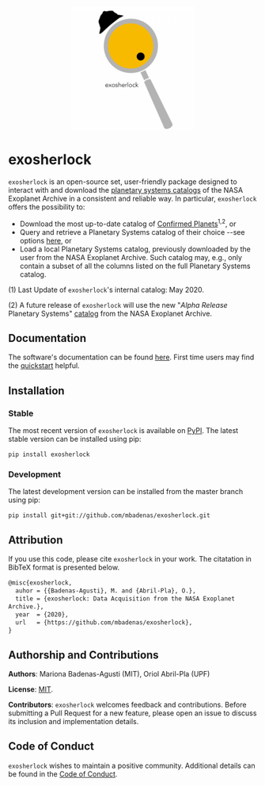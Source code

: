<p align="center">
  <img src="https://github.com/mbadenas/exosherlock/blob/master/doc/logo/exosherlock_logo.png" height=250></img>
</p>

# exosherlock

 `exosherlock` is an open-source set, user-friendly package designed to interact with and
 download the [planetary systems catalogs](https://exoplanetarchive.ipac.caltech.edu/docs/data.html)
 of the NASA Exoplanet Archive in a consistent and reliable way. In particular, `exosherlock`
 offers the possibility to:

- Download the most up-to-date catalog of
  [Confirmed Planets](https://exoplanetarchive.ipac.caltech.edu/cgi-bin/TblView/nph-tblView?app=ExoTbls&config=planets)<sup>1,2</sup>, or
- Query and retrieve a Planetary Systems catalog of their choice --see options
  [here](https://exoplanetarchive.ipac.caltech.edu/docs/program_interfaces.html), or
- Load a local Planetary Systems catalog, previously downloaded by the user from
  the NASA Exoplanet Archive. Such catalog may, e.g., only contain a subset of all
  the columns listed on the full Planetary Systems catalog.

(1) Last Update of `exosherlock`'s internal catalog: May 2020.

(2) A future release of `exosherlock` will use the new "*Alpha Release* Planetary Systems"
[catalog](https://exoplanetarchive.ipac.caltech.edu/cgi-bin/TblView/nph-tblView?app=ExoTbls&config=PS)
from the NASA Exoplanet Archive.

## Documentation

The software's documentation can be found [here](https://mbadenas.github.io/exosherlock/index.html).
First time users may find the [quickstart](https://mbadenas.github.io/exosherlock/quickstart.html) helpful.

## Installation

### Stable
The most recent version of `exosherlock` is available on [PyPI](https://pypi.org/project/exosherlock/).
The latest stable version can be installed using pip:

```
pip install exosherlock
```

### Development
The latest development version can be installed from the master branch using pip:

```
pip install git+git://github.com/mbadenas/exosherlock.git
```

## Attribution
If you use this code, please cite `exosherlock` in your work. The citatation in BibTeX format is presented below.

```
@misc{exosherlock,
  auhor = {{Badenas-Agusti}, M. and {Abril-Pla}, O.},
  title = {exosherlock: Data Acquisition from the NASA Exoplanet Archive.},
  year  = {2020},
  url   = {https://github.com/mbadenas/exosherlock},
}
```

## Authorship and Contributions

**Authors**: Mariona Badenas-Agusti (MIT), Oriol Abril-Pla (UPF)

**License**: [MIT](https://github.com/mbadenas/exosherlock/blob/master/LICENSE).

**Contributors**: `exosherlock` welcomes feedback and contributions. Before submitting a Pull Request for a
new feature, please open an issue to discuss its inclusion and implementation details.

## Code of Conduct
`exosherlock` wishes to maintain a positive community. Additional details
can be found in the [Code of Conduct](https://github.com/mbadenas/exosherlock/blob/master/CODE_OF_CONDUCT.md).
